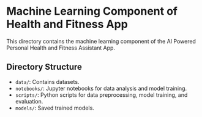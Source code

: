 # Machine Learning Component of Health and Fitness App

This directory contains the machine learning component of the AI Powered Personal Health and Fitness Assistant App.

## Directory Structure

- `data/`: Contains datasets.
- `notebooks/`: Jupyter notebooks for data analysis and model training.
- `scripts/`: Python scripts for data preprocessing, model training, and evaluation.
- `models/`: Saved trained models.
